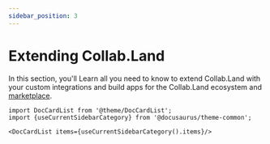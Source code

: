 ```yaml
---
sidebar_position: 3
---
```


# Extending Collab.Land

In this section, you'll Learn all you need to know to extend Collab.Land with your custom integrations and build apps for the Collab.Land ecosystem and [marketplace](#).

<!-- ## Add new Discord bot commands

## Add new wallet connections

## Connect to a new blockchain

## Introduce a new governing asset -->

```mdx-code-block
import DocCardList from '@theme/DocCardList';
import {useCurrentSidebarCategory} from '@docusaurus/theme-common';

<DocCardList items={useCurrentSidebarCategory().items}/>
```
